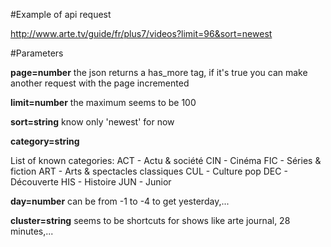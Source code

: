 #Example of api request

http://www.arte.tv/guide/fr/plus7/videos?limit=96&sort=newest

#Parameters

**page=number** 
the json returns a has_more tag, if it's true you can make another request with the page incremented

**limit=number**
the maximum seems to be 100

**sort=string**
know only 'newest' for now

**category=string**

List of known categories:
ACT - Actu & société
CIN - Cinéma
FIC - Séries & fiction
ART - Arts & spectacles classiques
CUL - Culture pop
DEC - Découverte
HIS - Histoire
JUN - Junior


**day=number**
can be from -1 to -4 to get yesterday,...

**cluster=string**
seems to be shortcuts for shows like arte journal, 28 minutes,...